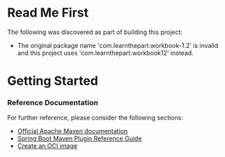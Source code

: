 # Read Me First
The following was discovered as part of building this project:

* The original package name 'com.learnthepart.workbook-1.2' is invalid and this project uses 'com.learnthepart.workbook12' instead.

# Getting Started

### Reference Documentation
For further reference, please consider the following sections:

* [Official Apache Maven documentation](https://maven.apache.org/guides/index.html)
* [Spring Boot Maven Plugin Reference Guide](https://docs.spring.io/spring-boot/docs/3.0.4/maven-plugin/reference/html/)
* [Create an OCI image](https://docs.spring.io/spring-boot/docs/3.0.4/maven-plugin/reference/html/#build-image)

